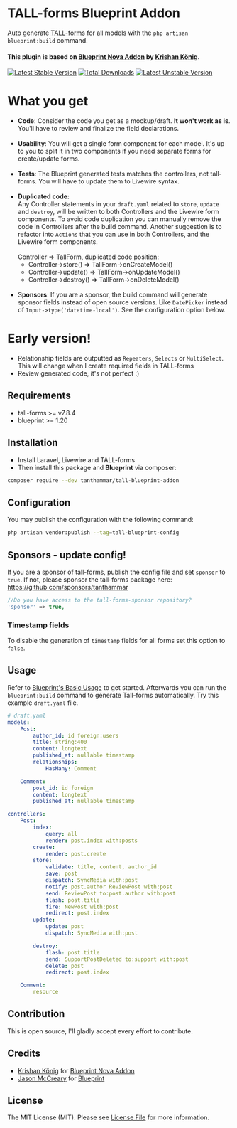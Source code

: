 # TALL-forms Blueprint Addon
Auto generate [TALL-forms](https://github.com/tanthammar/tall-forms/wiki) for all models with the `php artisan blueprint:build` command.

#### This plugin is based on [Blueprint Nova Addon](https://github.com/Naoray/blueprint-nova-addon) by [Krishan König](https://github.com/naoray).


[![Latest Stable Version](https://poser.pugx.org/tanthammar/tall-blueprint-addon/v)](//packagist.org/packages/tanthammar/tall-blueprint-addon)
[![Total Downloads](https://poser.pugx.org/tanthammar/tall-blueprint-addon/downloads)](//packagist.org/packages/tanthammar/tall-blueprint-addon)
[![Latest Unstable Version](https://poser.pugx.org/tanthammar/tall-blueprint-addon/v/unstable)](//packagist.org/packages/tanthammar/tall-blueprint-addon)

# What you get
* **Code**: Consider the code you get as a mockup/draft. **It won't work as is**. You'll have to review and finalize the field declarations.
  <br><br>
* **Usability**: You will get a single form component for each model. 
  It's up to you to split it in two components if you need separate forms for create/update forms.
  <br><br>
* **Tests**: The Blueprint generated tests matches the controllers, not tall-forms. You will have to update them to Livewire syntax.
  <br><br>
* **Duplicated code:** <br>Any Controller statements in your `draft.yaml` related to `store`, `update` and `destroy`, will be written to both Controllers and the Livewire form components.
  To avoid code duplication you can manually remove the code in Controllers after the build command. Another suggestion is to refactor into `Actions` that you can use in both Controllers, and the Livewire form components.
  <br><br>
  Controller => TallForm, duplicated code position:
  <br>
  * Controller->store() => TallForm->onCreateModel()
  * Controller->update() => TallForm->onUpdateModel()
  * Controller->destroy() => TallForm->onDeleteModel()
    <br><br>
* S**ponsors**: If you are a sponsor, the build command will generate sponsor fields instead of open source versions. Like `DatePicker` instead of `Input->type('datetime-local')`. See the configuration option below.

# Early version!
* Relationship fields are outputted as `Repeaters`, `Selects` or `MultiSelect`. This will change when I create required fields in TALL-forms
* Review generated code, it's not perfect :)

## Requirements
* tall-forms >= v7.8.4
* blueprint >= 1.20


## Installation
* Install Laravel, Livewire and TALL-forms
* Then install this package and **Blueprint** via composer:

```bash
composer require --dev tanthammar/tall-blueprint-addon
```

## Configuration
You may publish the configuration with the following command:

```bash
php artisan vendor:publish --tag=tall-blueprint-config
```

## Sponsors - update config!
If you are a sponsor of tall-forms, publish the config file and set `sponsor` to `true`. 
If not, please sponsor the tall-forms package here: https://github.com/sponsors/tanthammar
```php
//Do you have access to the tall-forms-sponsor repository?
'sponsor' => true,
```

### Timestamp fields
To disable the generation of `timestamp` fields for all forms set this option to `false`.


## Usage
Refer to [Blueprint's Basic Usage](https://github.com/laravel-shift/blueprint#basic-usage)
to get started. Afterwards you can run the `blueprint:build` command to
generate Tall-forms automatically. Try this example `draft.yaml` file.

```yaml
# draft.yaml
models:
    Post:
        author_id: id foreign:users
        title: string:400
        content: longtext
        published_at: nullable timestamp
        relationships:
            HasMany: Comment

    Comment:
        post_id: id foreign
        content: longtext
        published_at: nullable timestamp

controllers:
    Post:
        index:
            query: all
            render: post.index with:posts
        create:
            render: post.create
        store:
            validate: title, content, author_id
            save: post
            dispatch: SyncMedia with:post
            notify: post.author ReviewPost with:post
            send: ReviewPost to:post.author with:post
            flash: post.title
            fire: NewPost with:post
            redirect: post.index
        update:
            update: post
            dispatch: SyncMedia with:post

        destroy:
            flash: post.title
            send: SupportPostDeleted to:support with:post
            delete: post
            redirect: post.index

    Comment:
        resource

```

## Contribution
This is open source, I'll gladly accept every effort to contribute.

## Credits

- [Krishan König](https://github.com/naoray) for [Blueprint Nova Addon](https://github.com/Naoray/blueprint-nova-addon)
- [Jason McCreary](https://github.com/jasonmccreary) for [Blueprint](https://github.com/laravel-shift/blueprint)

## License

The MIT License (MIT). Please see [License File](LICENSE.md) for more information.
